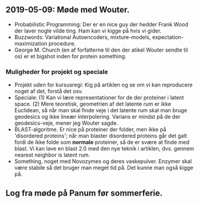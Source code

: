 ## 2019-05-09: Møde med Wouter.
- Probabilistic Programming: Der er en nice guy der hedder Frank Wood der laver nogle vilde ting. Ham kan vi kigge på hvis vi gider.
- Buzzwords: Variational Autoencoders, mixture-models, expectation-maximization procedure.
- George M. Church (en af forfatterne til den der atikel Wouter sendte til os) er et bigshot inden for protein something.

### Muligheder for projekt og speciale
- Projekt uden for kursusregi: Kig på artiklen og se om vi kan reproducere noget af det, forstå det osv.
- Speciale: (1) Kan vi lære representationer for de der proteiner i latent space. (2) Mere teoretisk, geometrien af det latente rum er ikke Euclidean, så når man skal finde veje i det latente rum skal man bruge geodesics og ikke lineær interpolering. Varians er mindst på de der geodesics-veje, mener jeg Wouter sagde.
- BLAST-algoritme. Er nice på proteiner der folder, men ikke på 'disordered proteins'; når man blaster disordered proteins går det galt fordi de ikke folde som **normale** proteiner, så de er svære at finde med blast. Vi kan lave en blast 2.0 med den nye teknik i artiklen, dvs. gennem nearest neighbor is latent rum.
- Something, noget med Novozymes og deres vaskepulver. Enzymer skal være stabile så det bruger man meget tid på. Det kunne man også kigge på.

## Log fra møde på Panum før sommerferie.